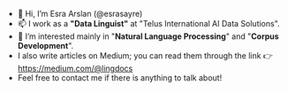- 👋 Hi, I’m Esra Arslan (@esrasayre)
- 📫 I work as a **"Data Linguist"** at "Telus International AI Data Solutions". 
- 👀 I’m interested mainly in "**Natural Language Processing**" and "**Corpus Development**". 
- I also write articles on Medium; you can read them through the link 👉 https://medium.com/@lingdocs
- Feel free to contact me if there is anything to talk about! 


<!---
esrasayre/esrasayre is a ✨ special ✨ repository because its `README.md` (this file) appears on your GitHub profile.
You can click the Preview link to take a look at your changes.
--->
